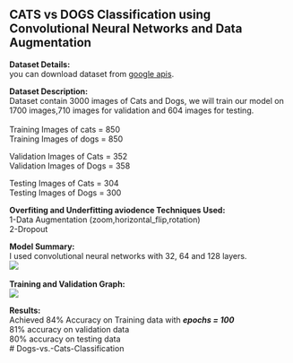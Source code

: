 ## CATS vs DOGS Classification using Convolutional Neural Networks and Data Augmentation<br>
<b>Dataset Details:</b><Br>
  you can download dataset from <a href = "https://storage.googleapis.com/mledu-datasets/cats_and_dogs_filtered.zip" target="_blank">google apis</a>.<br>

<b>Dataset Description:</b><br>
Dataset contain 3000 images of Cats and Dogs,
we will train our model on 1700 images,710 images for validation and 604 images for testing.<br><br>
Training Images of cats = 850<br>
Training Images of dogs = 850<br>

Validation Images of Cats = 352<br>
Validation Images of Dogs = 358<br>

Testing Images of Cats = 304<br>
Testing Images of Dogs = 300<br>

<b>Overfiting and Underfitting aviodence Techniques Used:</b><br>
1-Data Augmentation (zoom,horizontal_flip,rotation)<br>
2-Dropout<br>

<b>Model Summary:</b><br>
I used convolutional neural networks with 32, 64 and 128 layers.<Br>
<img src = "/Other-images/seq.jpg"><br><br>
<b>Training and Validation Graph:</b><br>
<img src = "/Other-images/training.png"><br>

<b>Results:</b><br>
Achieved 84% Accuracy on Training data with <b><i>epochs = 100</i></b><br>
81% accuracy on validation data<br>
80% accuracy on testing data<br># Dogs-vs.-Cats-Classification
